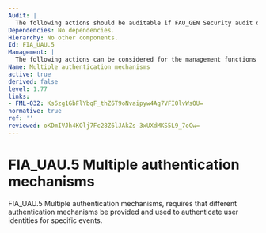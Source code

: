 ```yaml
---
Audit: |
  The following actions should be auditable if FAU_GEN Security audit data generation is included in the PP, PP-Module, functional package or ST: a) minimal: The final decision on authentication; b) basic: The result of each activated mechanism together with the final decision.
Dependencies: No dependencies.
Hierarchy: No other components.
Id: FIA_UAU.5
Management: |
  The following actions can be considered for the management functions in FMT: a) the management of authentication mechanisms.
Name: Multiple authentication mechanisms
active: true
derived: false
level: 1.77
links:
- FML-032: Ks6zg1GbFlYbqF_thZ6T9oNvaipyw4Ag7VFIOlvWsOU=
normative: true
ref: ''
reviewed: oKDmIVJh4KOlj7Fc28Z6lJAkZs-3xUXdMKS5L9_7oCw=
---
```


# FIA_UAU.5 Multiple authentication mechanisms

FIA_UAU.5 Multiple authentication mechanisms, requires that different authentication mechanisms be provided and used to authenticate user identities for specific events.